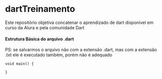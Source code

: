 # dartTreinamento
Este repositório objetiva concatenar o aprendizado de dart disponível em curso da Alura e pela comunidade Dart

#### Estrutura Básica do arquivo .dart

PS: se salvarmos o arquivo não com a extensão .dart, mas com a extensão .txt ele é executado também, porém não é adequado 

    void main() {
  
    }